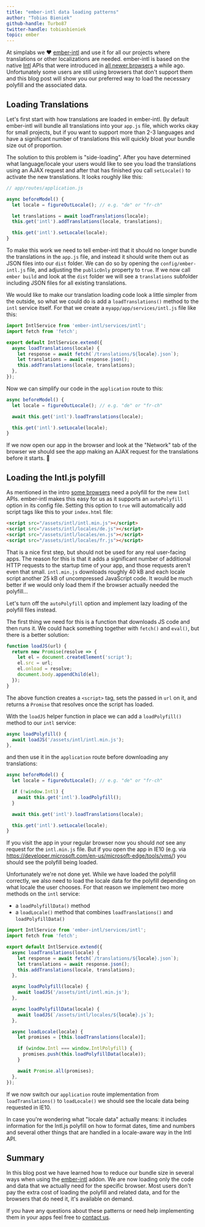 ```yaml
---
title: "ember-intl data loading patterns"
author: "Tobias Bieniek"
github-handle: Turbo87
twitter-handle: tobiasbieniek
topic: ember
---
```


At simplabs we ❤️ [ember-intl] and use it for all our projects where
translations or other localizations are needed. ember-intl is based on the
native [Intl] APIs that were introduced in [all newer browsers] a while ago.
Unfortunately some users are still using browsers that don't support them and
this blog post will show you our preferred way to load the necessary polyfill
and the associated data.

[ember-intl]: https://github.com/ember-intl/ember-intl
[Intl]: https://developer.mozilla.org/de/docs/Web/JavaScript/Reference/Global_Objects/Intl
[all newer browsers]: https://caniuse.com/#feat=internationalization

<!--break-->


## Loading Translations

Let's first start with how translations are loaded in ember-intl. By default
ember-intl will bundle all translations into your `app.js` file, which works
okay for small projects, but if you want to support more than 2-3 languages and
have a significant number of translations this will quickly bloat your bundle
size out of proportion.

The solution to this problem is "side-loading". After you have determined what
language/locale your users would like to see you load the translations using an
AJAX request and after that has finished you call `setLocale()` to activate the
new translations. It looks roughly like this:

```js
// app/routes/application.js

async beforeModel() {
  let locale = figureOutLocale(); // e.g. "de" or "fr-ch"

  let translations = await loadTranslations(locale);
  this.get('intl').addTranslations(locale, translations);

  this.get('intl').setLocale(locale);
}
```

To make this work we need to tell ember-intl that it should no longer bundle
the translations in the `app.js` file, and instead it should write them out
as JSON files into our `dist` folder. We can do so by opening the
`config/ember-intl.js` file, and adjusting the `publicOnly` property to `true`.
If we now call `ember build` and look at the `dist` folder we will see a
`translations` subfolder including JSON files for all existing translations.

We would like to make our translation loading code look a little simpler from
the outside, so what we could do is add a `loadTranslations()` method to the
`intl` service itself. For that we create a `myapp/app/services/intl.js` file
like this:

```js
import IntlService from 'ember-intl/services/intl';
import fetch from 'fetch';

export default IntlService.extend({
  async loadTranslations(locale) {
    let response = await fetch(`/translations/${locale}.json`);
    let translations = await response.json();
    this.addTranslations(locale, translations);
  },
});
```

Now we can simplify our code in the `application` route to this:

```js
async beforeModel() {
  let locale = figureOutLocale(); // e.g. "de" or "fr-ch"

  await this.get('intl').loadTranslations(locale);

  this.get('intl').setLocale(locale);
}
```

If we now open our app in the browser and look at the "Network" tab of the
browser we should see the app making an AJAX request for the translations
before it starts. 🎉


## Loading the Intl.js polyfill

As mentioned in the intro [some browsers](https://caniuse.com/#feat=internationalization)
need a polyfill for the new `Intl` APIs. ember-intl makes this easy for us as
it supports an `autoPolyfill` option in its config file. Setting this option to
`true` will automatically add script tags like this to your `index.html` file:

```html
<script src="/assets/intl/intl.min.js"></script>
<script src="/assets/intl/locales/de.js"></script>
<script src="/assets/intl/locales/en.js"></script>
<script src="/assets/intl/locales/fr.js"></script>
```

That is a nice first step, but should not be used for any real user-facing
apps. The reason for this is that it adds a significant number of additional
HTTP requests to the startup time of your app, and those requests aren't even
that small. `intl.min.js` downloads roughly 40 kB and each locale script
another 25 kB of uncompressed JavaScript code. It would be much better if we
would only load them if the browser actually needed the polyfill...

Let's turn off the `autoPolyfill` option and implement lazy loading of the
polyfill files instead.

The first thing we need for this is a function that downloads JS code and then
runs it. We could hack something together with `fetch()` and `eval()`, but
there is a better solution:

```js
function loadJS(url) {
  return new Promise(resolve => {
    let el = document.createElement('script');
    el.src = url;
    el.onload = resolve;
    document.body.appendChild(el);
  });
}
```

The above function creates a `<script>` tag, sets the passed in `url` on it,
and returns a `Promise` that resolves once the script has loaded.

With the `loadJS` helper function in place we can add a `loadPolyfill()`
method to our `intl` service:

```js
async loadPolyfill() {
  await loadJS('/assets/intl/intl.min.js');
},
```

and then use it in the `application` route before downloading any translations:

```js
async beforeModel() {
  let locale = figureOutLocale(); // e.g. "de" or "fr-ch"

  if (!window.Intl) {
    await this.get('intl').loadPolyfill();
  }

  await this.get('intl').loadTranslations(locale);

  this.get('intl').setLocale(locale);
}
```

If you visit the app in your regular browser now you should *not* see any
request for the `intl.min.js` file. But if you open the app in IE10 (e.g. via
<https://developer.microsoft.com/en-us/microsoft-edge/tools/vms/>) you should
see the polyfill being loaded.

Unfortunately we're not done yet. While we have loaded the polyfill correctly,
we also need to load the locale data for the polyfill depending on what locale
the user chooses. For that reason we implement two more methods on the `intl`
service:

- a `loadPolyfillData()` method
- a `loadLocale()` method that combines `loadTranslations()` and `loadPolyfillData()`

```js
import IntlService from 'ember-intl/services/intl';
import fetch from 'fetch';

export default IntlService.extend({
  async loadTranslations(locale) {
    let response = await fetch(`/translations/${locale}.json`);
    let translations = await response.json();
    this.addTranslations(locale, translations);
  },

  async loadPolyfill(locale) {
    await loadJS('/assets/intl/intl.min.js');
  },

  async loadPolyfillData(locale) {
    await loadJS(`/assets/intl/locales/${locale}.js`);
  },

  async loadLocale(locale) {
    let promises = [this.loadTranslations(locale)];

    if (window.Intl === window.IntlPolyfill) {
      promises.push(this.loadPolyfillData(locale));
    }

    await Promise.all(promises);
  },
});
```

If we now switch our `application` route implementation from
`loadTranslations()` to `loadLocale()` we should see the locale data being
requested in IE10.

In case you're wondering what "locale data" actually means: it includes
information for the Intl.js polyfill on how to format dates, time and numbers
and several other things that are handled in a locale-aware way in the Intl API.


## Summary

In this blog post we have learned how to reduce our bundle size in several ways
when using the [ember-intl] addon. We are now loading only the code and data
that we actually need for the specific browser. Most users don't pay the extra
cost of loading the polyfill and related data, and for the browsers that do
need it, it's available on demand.

If you have any questions about these patterns or need help implementing them
in your apps feel free to [contact us](https://simplabs.com/contact/).
